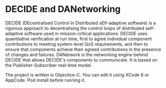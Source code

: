 # DECIDE and DANetworking
DECIDE (DEcentralised Control In Distributed sElf-adaptive software) is a rigorous approach to decentralising the control loops of distributed self-adaptive software used in mission-critical applications. DECIDE uses quantitative verification at run time, first to agree individual component contributions to meeting system-level QoS requirements, and then to ensure that components achieve their agreed contributions in the presence of changes and failures.
DANetwork is the networking engine behind DECIDE that allows DECIDE's components to communicate. It is based on the Publisher-Subscriber real-time model.

The project is written is Objectice-C. You can edit it using XCode 6 or AppCode.
Pod install before running it.
